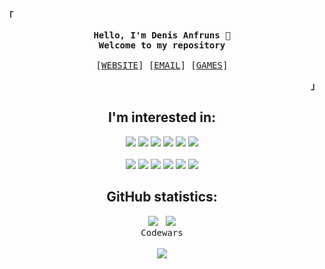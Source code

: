 <!-- Inspiration:
https://github.com/mouredev
https://github.com/owl4ce
https://www.jasongaylord.com/blog/2020/10/28/implementing-github-readme-statistics -->

<!-- Profile & Contact -->
<p align="left"><strong><samp>「</samp></strong></p>
    <p align="center">
      <samp>
            <b>
            Hello, I'm Denis Anfruns 👋<br>
            Welcome to my repository<br><br>
            </b>
            [<a href="https://anfruns-denis.dev/" target="_blank">WEBSITE</a>]
            [<a href="mailto:anfruns.denis@gmail.com">EMAIL</a>]
            [<a href="https://hunkstalker.itch.io/" target="_blank">GAMES</a>]
      </samp><br>
    </p>
<p align="right"><strong><samp>」</samp></strong></p>

<div align="center">
    <!-- I am interested in -->
    <p align="center">
      <h2>I'm interested in:</h2>
    </p>
</div>
<div align="center">
    <p>
        <img src="https://img.shields.io/badge/.Net-512BD4?style=for-the-badge&logo=.Net&logoColor=white&labelColor=101010" />
        <img src="https://img.shields.io/badge/Azure-0078D4?style=for-the-badge&logo=Microsoft Azure&logoColor=white&labelColor=101010" />
        <img src="https://img.shields.io/badge/SQL Server-CC2927?style=for-the-badge&logo=Microsoft SQL Server&logoColor=white&labelColor=101010" />
        <img src="https://img.shields.io/badge/Flutter-02569B?style=for-the-badge&logo=Flutter&logoColor=white&labelColor=101010" />
        <img src="https://img.shields.io/badge/Firebase-FFCA28?style=for-the-badge&logo=Firebase&logoColor=white&labelColor=101010" />
        <img src="https://img.shields.io/badge/Python-3776AB?style=for-the-badge&logo=Python&logoColor=white&labelColor=101010" />
        <br><br>
        <img src="https://img.shields.io/badge/git-F05032?style=for-the-badge&logo=git&logoColor=white&labelColor=101010" />
        <img src="https://img.shields.io/badge/Astro-FF5D01?style=for-the-badge&logo=Astro&logoColor=white&labelColor=101010" />
        <img src="https://img.shields.io/badge/React-61DAFB?style=for-the-badge&logo=React&logoColor=white&labelColor=101010" />
        <img src="https://img.shields.io/badge/Next-000000?style=for-the-badge&logo=Next.js&logoColor=white&labelColor=101010" />
        <img src="https://img.shields.io/badge/Solid-2C4F7C?style=for-the-badge&logo=Solid&logoColor=white&labelColor=101010" />
        <img src="https://img.shields.io/badge/Godot-478CBF?style=for-the-badge&logo=Godot Engine&logoColor=white&labelColor=101010" />
        </br>
    </p>
</div>
<p>

<div align="center">
    <!-- GitHub statistics -->
    <p align="center">
      <h2>GitHub statistics:</h2>
    </p>
</div>

<p align="center">
    <!-- <img alt="GitHub Stats" src="https://github-readme-stats.vercel.app/api?username=hunkstalker&count_private=true&show_icons=true&theme=dark"/> -->
    <img src="https://github.com/hunkstalker/github-stats/blob/master/generated/overview.svg"/>&nbsp;&nbsp;
    <img src="https://github.com/hunkstalker/github-stats/blob/master/generated/languages.svg"/>
    <br>
  <samp>Codewars</samp>
    <br><br>
  <a href="https://www.codewars.com/r/SsLXLw" target="_blank"><img src="https://www.codewars.com/users/hunkstalker/badges/large"/></a>
  <!-- <img alt="HackTheBox" src="https://www.hackthebox.eu/badge/image/1009234"/> -->
</p>

